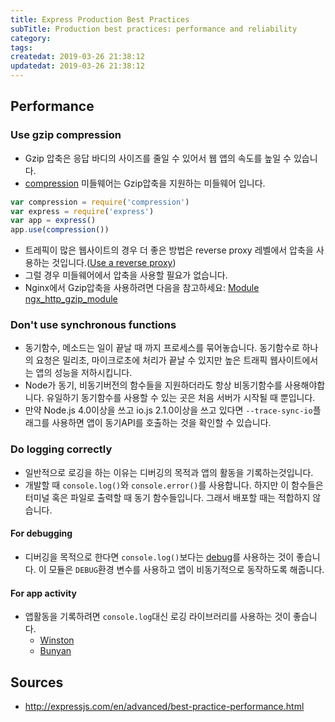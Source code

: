 ```yaml
---
title: Express Production Best Practices
subTitle: Production best practices: performance and reliability
category: 
tags: 
createdat: 2019-03-26 21:38:12
updatedat: 2019-03-26 21:38:12
---
```


## Performance

### Use gzip compression

* Gzip 압축은 응답 바디의 사이즈를 줄일 수 있어서 웹 앱의 속도를 높일 수
  있습니다.
* [compression](https://www.npmjs.com/package/compression) 미들웨어는
  Gzip압축을 지원하는 미들웨어 입니다.

```js
var compression = require('compression')
var express = require('express')
var app = express()
app.use(compression())
```

* 트레픽이 많은 웹사이트의 경우 더 좋은 방법은 reverse proxy 레벨에서 압축을
  사용하는 것입니다.([Use a reverse proxy](http://expressjs.com/en/advanced/best-practice-performance.html#use-a-reverse-proxy))
* 그럴 경우 미들웨어에서 압축을 사용할 필요가 없습니다.
* Nginx에서 Gzip압축을 사용하려면 다음을 참고하세요: [Module ngx_http_gzip_module](http://nginx.org/en/docs/http/ngx_http_gzip_module.html)

### Don't use synchronous functions

* 동기함수, 메소드는 일이 끝날 때 까지 프로세스를 묶어놓습니다. 동기함수로
  하나의 요청은 밀리초, 마이크로초에 처리가 끝날 수 있지만 높은 트래픽
  웹사이트에서는 앱의 성능을 저하시킵니다.
* Node가 동기, 비동기버전의 함수들을 지원하더라도 항상 비동기함수를
  사용해야합니다. 유일하기 동기함수를 사용할 수 있는 곳은 처음 서버가 시작될 때
  뿐입니다.
* 만약 Node.js 4.0이상을 쓰고 io.js 2.1.0이상을 쓰고 있다면
  `--trace-sync-io`플래그를 사용하면 앱이 동기API를 호출하는 것을 확인할 수
  있습니다.

### Do logging correctly

* 일반적으로 로깅을 하는 이유는 디버깅의 목적과 앱의 활동을 기록하는것입니다.
* 개발할 때 `console.log()`와 `console.error()`를 사용합니다. 하지만 이
  함수들은 터미널 혹은 파일로 출력할 때 동기 함수들입니다. 그래서 배포할 때는
  적합하지 않습니다.

#### For debugging

* 디버깅을 목적으로 한다면 `console.log()`보다는 [debug](https://www.npmjs.com/package/debug)를 사용하는 것이 좋습니다. 이 모듈은 `DEBUG`환경 변수를 사용하고
  앱이 비동기적으로 동작하도록 해줍니다.

#### For app activity

* 앱활동을 기록하려면 `console.log`대신 로깅 라이브러리를 사용하는 것이
  좋습니다.
  * [Winston](https://www.npmjs.com/package/winston)
  * [Bunyan](https://www.npmjs.com/package/bunyan)

## Sources

* <http://expressjs.com/en/advanced/best-practice-performance.html>
